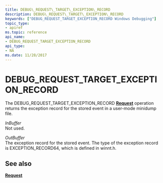 ```yaml
---
title: DEBUG\_REQUEST\_TARGET\_EXCEPTION\_RECORD
description: DEBUG\_REQUEST\_TARGET\_EXCEPTION\_RECORD
keywords: ["DEBUG_REQUEST_TARGET_EXCEPTION_RECORD Windows Debugging"]
topic_type:
- apiref
ms.topic: reference
api_name:
- DEBUG_REQUEST_TARGET_EXCEPTION_RECORD
api_type:
- NA
ms.date: 11/28/2017
---
```


# DEBUG\_REQUEST\_TARGET\_EXCEPTION\_RECORD


The DEBUG\_REQUEST\_TARGET\_EXCEPTION\_RECORD [**Request**](request.md) operation returns the exception record for the stored event in a user-mode minidump file.

<span id="InBuffer"></span><span id="inbuffer"></span><span id="INBUFFER"></span>*InBuffer*  
Not used.

<span id="OutBuffer"></span><span id="outbuffer"></span><span id="OUTBUFFER"></span>*OutBuffer*  
The exception record for the stored event. The type of the exception record is EXCEPTION\_RECORD64, which is defined in winnt.h.

## <span id="see_also"></span>See also


[**Request**](request.md)

 

 






